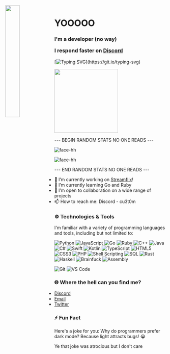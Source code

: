 <img align='left' src='https://cdn.discordapp.com/attachments/959477385626026024/975700403792515122/profile-first-issue-dark.png' width='30%'/> 

<h1 align="left">YOOOOO</h1>

<h3 align="left">
  I'm a developer (no way)

  I respond faster on <a href='https://discord.gg/streamflix'>Discord</a>
</h3>

[![Typing SVG](https://readme-typing-svg.herokuapp.com?size=30&lines=Touch+some+grass.)](https://git.io/typing-svg)

<img src="https://upload.wikimedia.org/wikipedia/commons/thumb/1/1d/No_image.svg/2048px-No_image.svg.png" width="200"/>

--- BEGIN RANDOM STATS NO ONE READS ---

![face-hh](https://github-readme-stats.vercel.app/api?username=rdwxth&show_icons=true&theme=tokyonight&hide=["issues"])

![face-hh](https://github-readme-stats.vercel.app/api/top-langs?username=rdwxth&show_icons=true&theme=tokyonight&layout=compact)

--- END RANDOM STATS NO ONE READS ---

- 🔭 I’m currently working on [Streamflix](https://watch.streamflix.one)!
- 🌱 I’m currently learning Go and Ruby
- 👯 I’m open to collaboration on a wide range of projects
- 📫 How to reach me: Discord - cu3t0m

### ⚙️ Technologies & Tools
I'm familiar with a variety of programming languages and tools, including but not limited to:


![Python](https://img.shields.io/badge/Python-%2314354C.svg?style=flat&logo=python&logoColor=white)
![JavaScript](https://img.shields.io/badge/JavaScript-%23323330.svg?style=flat&logo=javascript&logoColor=%23F7DF1E)
![Go](https://img.shields.io/badge/Go-%2300ADD8.svg?style=flat&logo=go&logoColor=white)
![Ruby](https://img.shields.io/badge/Ruby-%23CC342D.svg?style=flat&logo=ruby&logoColor=white)
![C++](https://img.shields.io/badge/C++-%2300599C.svg?style=flat&logo=cplusplus&logoColor=white)
![Java](https://img.shields.io/badge/Java-%23ED8B00.svg?style=flat&logo=java&logoColor=white)
![C#](https://img.shields.io/badge/C%23-%23239120.svg?style=flat&logo=c-sharp&logoColor=white)
![Swift](https://img.shields.io/badge/Swift-%23FA7343.svg?style=flat&logo=swift&logoColor=white)
![Kotlin](https://img.shields.io/badge/Kotlin-%230095D5.svg?style=flat&logo=kotlin&logoColor=white)
![TypeScript](https://img.shields.io/badge/TypeScript-%23007ACC.svg?style=flat&logo=typescript&logoColor=white)
![HTML5](https://img.shields.io/badge/HTML5-%23E34F26.svg?style=flat&logo=html5&logoColor=white)
![CSS3](https://img.shields.io/badge/CSS3-%231572B6.svg?style=flat&logo=css3&logoColor=white)
![PHP](https://img.shields.io/badge/PHP-%23777BB4.svg?style=flat&logo=php&logoColor=white)
![Shell Scripting](https://img.shields.io/badge/Shell_Scripting-%23121011.svg?style=flat&logo=gnu-bash&logoColor=white)
![SQL](https://img.shields.io/badge/SQL-%23007396.svg?style=flat&logo=postgresql&logoColor=white)
![Rust](https://img.shields.io/badge/Rust-%23000000.svg?style=flat&logo=rust&logoColor=white)
![Haskell](https://img.shields.io/badge/Haskell-%235E5086.svg?style=flat&logo=haskell&logoColor=white)
![Brainfuck](https://img.shields.io/badge/Brainfuck-%2A2CA5E0.svg?style=flat)
![Assembly](https://img.shields.io/badge/Assembly-%23525252.svg?style=flat)

![Git](https://img.shields.io/badge/Git-%23F05032.svg?style=flat&logo=git&logoColor=white)
![VS Code](https://img.shields.io/badge/VS%20Code-%23007ACC.svg?style=flat&logo=visual-studio-code&logoColor=white)


### 🌐 Where the hell can you find me?
- [Discord](https://discord.gg/rdwxth)
- [Email](mailto:admin@diwan.codes)
- [Twitter](https://twitter.com/rdwxth)

### ⚡ Fun Fact
Here's a joke for you: 
Why do programmers prefer dark mode?
Because light attracts bugs! 😭

Ye that joke was atrocious but I don't care
